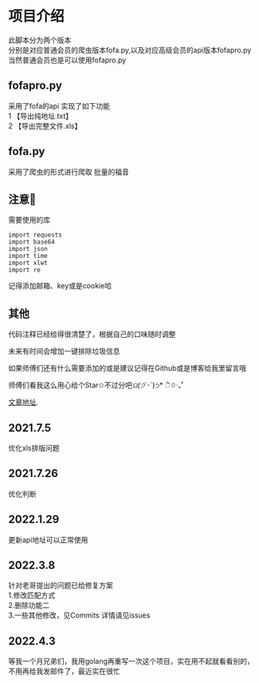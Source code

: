 # 项目介绍

此脚本分为两个版本  
分别是对应普通会员的爬虫版本fofa.py,以及对应高级会员的api版本fofapro.py  
当然普通会员也是可以使用fofapro.py

## fofapro.py

采用了fofa的api
实现了如下功能  
1 【导出纯地址.txt】  
2 【导出完整文件.xls】  

## fofa.py
采用了爬虫的形式进行爬取
批量的福音  

## 注意📢

需要使用的库

```
import requests
import base64
import json
import time
import xlwt
import re
```
记得添加邮箱、key或是cookie哈

## 其他
代码注释已经给得很清楚了，根据自己的口味随时调整

未来有时间会增加一键排除垃圾信息

如果师傅们还有什么需要添加的或是建议记得在Github或是博客给我里留言哦

师傅们看我这么用心给个Star✩不过分吧*ଘ(੭*ˊᵕˋ)੭* ੈ✩‧₊˚

[文章地址](https://hellohy.top/huayang/6815.html).

## 2021.7.5
优化xls排版问题

## 2021.7.26
优化判断

## 2022.1.29
更新api地址可以正常使用

## 2022.3.8
针对老哥提出的问题已给修复方案<br>
1.修改匹配方式<br>
2.删除功能二<br>
3.一些其他修改，见Commits
详情请见issues

## 2022.4.3
等我一个月兄弟们，我用golang再重写一次这个项目，实在用不起就看看别的，不用再给我发邮件了，最近实在很忙
